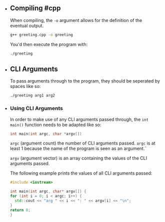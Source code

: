 - ## Compiling #cpp 
  When compiling, the `-o` argument allows for the definition of the eventual output.
  
  ```zsh
  g++ greeting.cpp -o greeting
  ```
  
  You'd then execute the program with:
  ```zsh
  ./greeting
  ```
- ## CLI Arguments
  To pass arguments through to the program, they should be seperated by spaces like so:
  ```zsh
  ./greeting arg1 arg2
  ```
- ### Using CLI Arguments
  In order to make use of any CLI arguments passed through, the `int main()` function needs to be adapted like so:
  ```cpp
  int main(int argc, char *argv[])
  ````
  `argc` (argument count) the number of CLI arguments passed. `argc` is at least 1 because the name of the program is seen as an argument.`
  
  `argv` (argument vector) is an array containing the values of the CLI arguments passed.
  
  The following example prints the values of all CLI arguments passed:
  ```cpp
  #include <iostream>
  
  int main(int argc, char* argv[]) {
  for (int i = 0; i < argc; i++) {
    std::cout << "arg " << i << ": " << argv[i] << "\n";
  }
  return 0;
  }
  ```